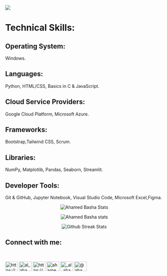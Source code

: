 <!-- ### Hi there 👋 -->
![](aboutimg.png)
# Technical Skills:
## Operating System:
Windows.
## Languages:
Python, HTML/CSS, Basics in C & JavaScript.
## Cloud Service Providers:
Google Cloud Platform, Microsoft Azure.
## Frameworks:
Bootstrap,Tailwind CSS, Scrum.
## Libraries:
NumPy, Matplotlib, Pandas, Seaborn, Streamlit.
## Developer Tools:
Git & GitHub, Jupyter Notebook, Visual Studio Code, Microsoft Excel,Figma.
<!--
**ahamedbasha-n/ahamedbasha-n** is a ✨ _special_ ✨ repository because its `README.md` (this file) appears on your GitHub profile.

Here are some ideas to get you started:

- 🔭 I’m currently working on ...
- 🌱 I’m currently learning ...
- 👯 I’m looking to collaborate on ...
- 🤔 I’m looking for help with ...
- 💬 Ask me about ...
- 📫 How to reach me: ...
- 😄 Pronouns: ...
- ⚡ Fun fact: ...
-->

<p align="center"><img src="https://github-readme-stats.vercel.app/api/top-langs/?username=ahamedbasha-n&layout=compact&theme=tokyonight" alt="Ahamed Basha Stats" /></p>
<p align="center"> <img src="https://github-readme-stats.vercel.app/api?username=ahamedbasha-n&show_icons=true&theme=tokyonight" alt="Ahamed Basha stats" /> </p>
<p align="center"> <img src="https://github-readme-streak-stats.herokuapp.com/?user=ahamedbasha-n" alt="Github Streak Stats"> </p>

<h2 align="left">Connect with me:</h2>
<br />
<p align="left">
<a href="https://codepen.io/https://codepen.io/ahamedbasha5" target="blank"><img align="center" src="https://raw.githubusercontent.com/rahuldkjain/github-profile-readme-generator/master/src/images/icons/Social/codepen.svg" alt="https://codepen.io/ahamedbasha5" height="30" width="40" /></a>
<a href="https://twitter.com/al_ahamed786" target="blank"><img align="center" src="https://raw.githubusercontent.com/rahuldkjain/github-profile-readme-generator/master/src/images/icons/Social/twitter.svg" alt="al_ahamed786" height="30" width="40" /></a>
<a href="https://linkedin.com/in/https://www.linkedin.com/in/ahamed-basha-n-090534190/" target="blank"><img align="center" src="https://raw.githubusercontent.com/rahuldkjain/github-profile-readme-generator/master/src/images/icons/Social/linked-in-alt.svg" alt="https://www.linkedin.com/in/ahamed-basha-n-090534190/" height="30" width="40" /></a>
<a href="https://kaggle.com/ahamedbasha786" target="blank"><img align="center" src="https://raw.githubusercontent.com/rahuldkjain/github-profile-readme-generator/master/src/images/icons/Social/kaggle.svg" alt="ahamedbasha786" height="30" width="40" /></a>
<a href="https://instagram.com/_al_ahamed_?igshid=vj0xylgo6x3v" target="blank"><img align="center" src="https://raw.githubusercontent.com/rahuldkjain/github-profile-readme-generator/master/src/images/icons/Social/instagram.svg" alt="_al_ahamed_?igshid=vj0xylgo6x3v" height="30" width="40" /></a>
<a href="https://medium.com/@ahamedbasha-n" target="blank"><img align="center" src="https://raw.githubusercontent.com/rahuldkjain/github-profile-readme-generator/master/src/images/icons/Social/medium.svg" alt="@ahamedbasha-n" height="30" width="40" /></a>
</p>
